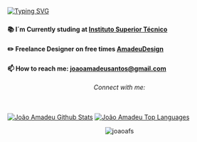 <p align="center">

<a href="https://git.io/typing-svg"><img src="https://readme-typing-svg.demolab.com?font=Prompt&pause=1000&center=true&vCenter=true&multiline=true&width=435&height=70&lines=Hello+There!;Welcome+to+my+profile+%F0%9F%91%8B" alt="Typing SVG" /></a>

<h5 align="center">

#### 📚 I´m Currently studing at [Instituto Superior Técnico](https://tecnico.ulisboa.pt/pt/)
#### ✏️ Freelance Designer on free times [AmadeuDesign](https://www.behance.net/amadeudesign)
#### 📫 How to reach me: **joaoamadeusantos@gmail.com**

</h5>

<h6 align="center">Connect with me:</h6>
  <br/>
    <a href="https://github.com/joaoafs/github-readme-stats"><img alt="João Amadeu Github Stats" src="https://github-readme-stats.vercel.app/api?username=joaoafs&show_icons=true&count_private=true&theme=react&hide_border=true&bg_color=0D1117" /></a>
  <a href="https://github.com/joaoafs/github-readme-stats"><img alt="João Amadeu Top Languages" src="https://github-readme-stats.vercel.app/api/top-langs/?username=joaoafs&langs_count=8&count_private=true&layout=compact&theme=react&hide_border=true&bg_color=0D1117" /></a>
  <br/>
  
  <p align="center"> <img src="https://komarev.com/ghpvc/?username=joaoafs&label=Profile%20views&color=0e75b6&style=flat" alt="joaoafs" /> </p>

</p>
